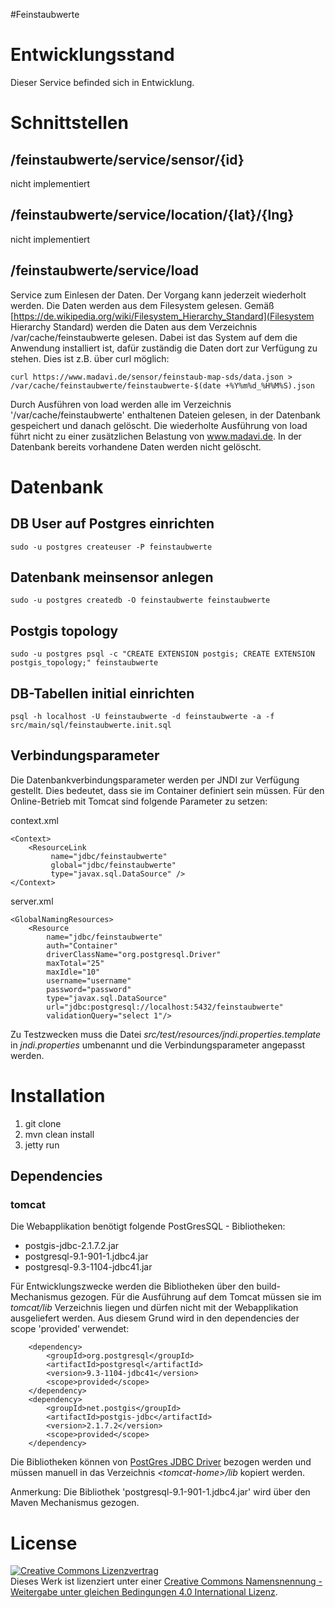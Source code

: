 #Feinstaubwerte

# Entwicklungsstand

Dieser Service befinded sich in Entwicklung.

# Schnittstellen

## /feinstaubwerte/service/sensor/{id}

nicht implementiert

## /feinstaubwerte/service/location/{lat}/{lng}

nicht implementiert

## /feinstaubwerte/service/load

Service zum Einlesen der Daten. Der Vorgang kann jederzeit wiederholt werden. Die Daten werden aus dem Filesystem gelesen. Gemäß [https://de.wikipedia.org/wiki/Filesystem_Hierarchy_Standard](Filesystem Hierarchy Standard) werden die Daten aus dem Verzeichnis /var/cache/feinstaubwerte gelesen. Dabei ist das System auf dem die Anwendung installiert ist, dafür zuständig die Daten dort zur Verfügung zu stehen. Dies ist z.B. über curl möglich:

    curl https://www.madavi.de/sensor/feinstaub-map-sds/data.json > /var/cache/feinstaubwerte/feinstaubwerte-$(date +%Y%m%d_%H%M%S).json

Durch Ausführen von load werden alle im Verzeichnis '/var/cache/feinstaubwerte' enthaltenen Dateien gelesen, in der Datenbank gespeichert und danach gelöscht. Die wiederholte Ausführung von load führt nicht zu einer zusätzlichen Belastung von www.madavi.de. In der Datenbank bereits vorhandene Daten werden nicht gelöscht.

# Datenbank

## DB User auf Postgres einrichten

    sudo -u postgres createuser -P feinstaubwerte
    
## Datenbank meinsensor anlegen

    sudo -u postgres createdb -O feinstaubwerte feinstaubwerte
    
## Postgis topology

    sudo -u postgres psql -c "CREATE EXTENSION postgis; CREATE EXTENSION postgis_topology;" feinstaubwerte

## DB-Tabellen initial einrichten

    psql -h localhost -U feinstaubwerte -d feinstaubwerte -a -f src/main/sql/feinstaubwerte.init.sql

## Verbindungsparameter

Die Datenbankverbindungsparameter werden per JNDI zur Verfügung gestellt. Dies bedeutet, dass sie im Container definiert sein müssen. Für den Online-Betrieb mit
Tomcat sind folgende Parameter zu setzen:

context.xml

    <Context>
        <ResourceLink 
             name="jdbc/feinstaubwerte" 
             global="jdbc/feinstaubwerte"
             type="javax.sql.DataSource" />
    </Context> 

server.xml

    <GlobalNamingResources>
        <Resource 
            name="jdbc/feinstaubwerte"
            auth="Container"
            driverClassName="org.postgresql.Driver"
            maxTotal="25" 
            maxIdle="10"
            username="username"
            password="password"
            type="javax.sql.DataSource"
            url="jdbc:postgresql://localhost:5432/feinstaubwerte"
            validationQuery="select 1"/>

Zu Testzwecken muss die Datei _src/test/resources/jndi.properties.template_ in _jndi.properties_ umbenannt und die Verbindungsparameter angepasst werden.

# Installation

1. git clone
2. mvn clean install
3. jetty run

## Dependencies

### tomcat

Die Webapplikation benötigt folgende PostGresSQL - Bibliotheken:

- postgis-jdbc-2.1.7.2.jar
- postgresql-9.1-901-1.jdbc4.jar
- postgresql-9.3-1104-jdbc41.jar

Für Entwicklungszwecke werden die Bibliotheken über den build-Mechanismus gezogen. Für die Ausführung auf dem Tomcat müssen sie im _tomcat/lib_ Verzeichnis liegen und dürfen nicht mit der Webapplikation ausgeliefert werden. Aus diesem Grund wird in den dependencies der scope 'provided' verwendet:

		<dependency>
			<groupId>org.postgresql</groupId>
			<artifactId>postgresql</artifactId>
			<version>9.3-1104-jdbc41</version>
			<scope>provided</scope>
		</dependency>
		<dependency>
			<groupId>net.postgis</groupId>
			<artifactId>postgis-jdbc</artifactId>
			<version>2.1.7.2</version>
			<scope>provided</scope>
		</dependency>


Die Bibliotheken können von [PostGres JDBC Driver](https://jdbc.postgresql.org/download.html) bezogen werden und müssen manuell in das Verzeichnis _&lt;tomcat-home&gt;/lib_ kopiert werden.

Anmerkung: Die Bibliothek 'postgresql-9.1-901-1.jdbc4.jar' wird über den Maven Mechanismus gezogen.

# License

<a rel="license" href="http://creativecommons.org/licenses/by-sa/4.0/"><img alt="Creative Commons Lizenzvertrag" style="border-width:0" src="https://i.creativecommons.org/l/by-sa/4.0/88x31.png" /></a><br />Dieses Werk ist lizenziert unter einer <a rel="license" href="http://creativecommons.org/licenses/by-sa/4.0/">Creative Commons Namensnennung - Weitergabe unter gleichen Bedingungen 4.0 International Lizenz</a>.
